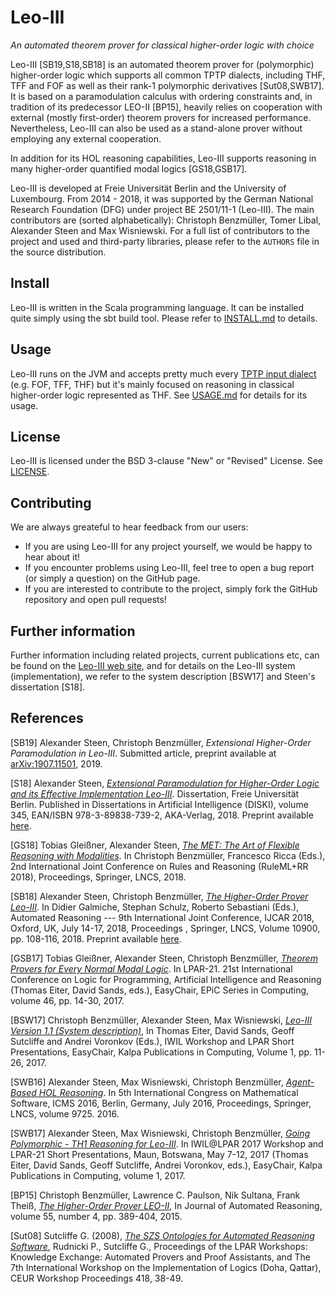 Leo-III
========
*An automated theorem prover for classical higher-order logic with choice*

Leo-III [SB19,S18,SB18] is an automated theorem prover for (polymorphic) higher-order logic which supports all common TPTP dialects, including THF, TFF and FOF as well as their rank-1 polymorphic derivatives [Sut08,SWB17]. 
It is based on a paramodulation calculus with ordering constraints and, in tradition of its predecessor LEO-II [BP15], heavily relies on cooperation with external (mostly first-order) theorem provers for increased performance. Nevertheless, Leo-III can also be used as a stand-alone prover without employing any external cooperation.

In addition for its HOL reasoning capabilities, Leo-III supports reasoning in many higher-order quantified modal logics [GS18,GSB17].

Leo-III is developed at Freie Universität Berlin and the University of Luxembourg. From 2014 - 2018, it was supported by the German National Research Foundation (DFG) under project BE 2501/11-1 (Leo-III). The main contributors are (sorted alphabetically): Christoph Benzmüller, Tomer Libal, Alexander Steen and Max Wisniewski. For a full list of contributors to the project and used and third-party libraries, please refer to the `AUTHORS` file in the source distribution.

## Install
Leo-III is written in the Scala programming language. It can be installed quite simply using the sbt build tool. Please refer to [INSTALL.md](INSTALL.md) to details.

## Usage
Leo-III runs on the JVM and accepts pretty much every [TPTP input dialect](http://www.cs.miami.edu/~tptp/TPTP/TR/TPTPTR.shtml) (e.g. FOF, TFF, THF) but it's mainly focused on reasoning in classical higher-order logic represented as THF. See [USAGE.md](USAGE.md) for details for its usage.

## License
Leo-III is licensed under the BSD 3-clause "New" or "Revised" License. See [LICENSE](LICENSE).

## Contributing
We are always greateful to hear feedback from our users:

- If you are using Leo-III for any project yourself, we would be happy to hear about it! 
- If you encounter problems using Leo-III, feel tree to open a bug report (or simply a question) on the GitHub page.
- If you are interested to contribute to the project, simply fork the GitHub repository and open pull requests!

## Further information
Further information including related projects, current publications etc, can be found on the [Leo-III web site](http://www.inf.fu-berlin.de/~lex/leo3), and for details on the Leo-III system (implementation), we refer to the system description [BSW17] and Steen's dissertation [S18].

## References

[SB19] Alexander Steen, Christoph Benzmüller, *Extensional Higher-Order Paramodulation in Leo-III*. Submitted article, preprint available at [arXiv:1907.11501](https://arxiv.org/abs/1907.11501), 2019.

[S18] Alexander Steen, [*Extensional Paramodulation for Higher-Order Logic and its Effective Implementation Leo-III*](http://www.aka-verlag.de/index.php?option=com_virtuemart&view=productdetails&virtuemart_product_id=701&virtuemart_category_id=4&Itemid=482&lang=en). Dissertation, Freie Universität Berlin. Published in Dissertations in Artificial Intelligence (DISKI), volume 345, EAN/ISBN 978-3-89838-739-2, AKA-Verlag, 2018. Preprint available [here](https://www.alexandersteen.de/phd/thesis-steen.pdf).

[GS18] Tobias Gleißner, Alexander Steen, [*The MET: The Art of Flexible Reasoning with Modalities*](https://doi.org/10.1007/978-3-319-99906-7_19). In Christoph Benzmüller, Francesco Ricca (Eds.), 2nd International Joint Conference on Rules and Reasoning (RuleML+RR 2018), Proceedings, Springer, LNCS, 2018. 

[SB18] Alexander Steen, Christoph Benzmüller, [*The Higher-Order Prover Leo-III*](https://doi.org/10.1007/978-3-319-94205-6_8). In Didier Galmiche, Stephan Schulz, Roberto Sebastiani (Eds.), Automated Reasoning --- 9th International Joint Conference, IJCAR 2018, Oxford, UK, July 14-17, 2018, Proceedings , Springer, LNCS, Volume 10900, pp. 108-116, 2018. Preprint available [here](http://christoph-benzmueller.de/papers/C70.pdf).

[GSB17] Tobias Gleißner, Alexander Steen, Christoph Benzmüller, [*Theorem Provers for Every Normal Modal Logic*](https://doi.org/10.29007/jsb9). In LPAR-21. 21st International Conference on Logic for Programming, Artificial Intelligence and Reasoning (Thomas Eiter, David Sands, eds.), EasyChair, EPiC Series in Computing, volume 46, pp. 14-30, 2017.

[BSW17] Christoph Benzmüller, Alexander Steen, Max Wisniewski, [*Leo-III Version 1.1 (System description)*](https://doi.org/10.29007/grmx), In Thomas Eiter, David Sands, Geoff Sutcliffe and Andrei Voronkov (Eds.), IWIL Workshop and LPAR Short Presentations, EasyChair, Kalpa Publications in Computing, Volume 1, pp. 11-26, 2017.

[SWB16] Alexander Steen, Max Wisniewski, Christoph Benzmüller, [*Agent-Based HOL Reasoning*](http://dx.doi.org/10.1007/978-3-319-42432-3_10). In 5th International Congress on Mathematical Software, ICMS 2016, Berlin, Germany, July 2016, Proceedings, Springer, LNCS, volume 9725. 2016.

[SWB17] Alexander Steen, Max Wisniewski, Christoph Benzmüller, [*Going Polymorphic - TH1 Reasoning for Leo-III*](https://doi.org/10.29007/jgkw). In IWIL@LPAR 2017 Workshop and LPAR-21 Short Presentations, Maun, Botswana, May 7-12, 2017 (Thomas Eiter, David Sands, Geoff Sutcliffe, Andrei Voronkov, eds.), EasyChair, Kalpa Publications in Computing, volume 1, 2017.

[BP15] 	Christoph Benzmüller, Lawrence C. Paulson, Nik Sultana, Frank Theiß, [*The Higher-Order Prover LEO-II*](http://dx.doi.org/10.1007/s10817-015-9348-y), In Journal of Automated Reasoning, volume 55, number 4, pp. 389-404, 2015.

[Sut08] Sutcliffe G. (2008), [*The SZS Ontologies for Automated Reasoning Software*](http://www.cs.miami.edu/home/geoff/Papers/Conference/2008_Sut08_KEAPPA-38-49.pdf),
    Rudnicki P., Sutcliffe G., Proceedings of the LPAR Workshops: Knowledge 
    Exchange: Automated Provers and Proof Assistants, and The 7th International 
    Workshop on the Implementation of Logics (Doha, Qattar), CEUR Workshop 
    Proceedings 418, 38-49.
    

